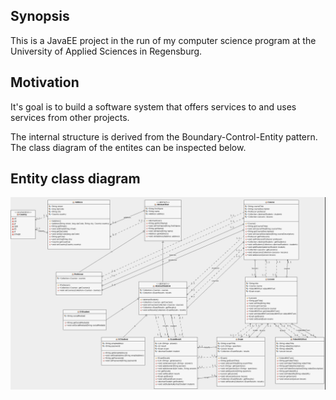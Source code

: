 ## Synopsis

This is a JavaEE project in the run of my computer science program at the University of Applied Sciences in Regensburg.


## Motivation

It's goal is to build a software system that offers services to and uses services from other projects.

The internal structure is derived from the Boundary-Control-Entity pattern. The class diagram of the entites can be inspected below.


## Entity class diagram

![](courseraUML.png)